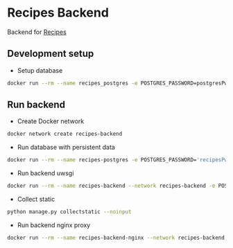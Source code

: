 # Recipes Backend

Backend for [Recipes](https://github.com/globz-eu/recipes)

## Development setup

* Setup database

```bash
docker run --rm --name recipes_postgres -e POSTGRES_PASSWORD=postgresPw -it -p 5432:5432 -v $PWD/init-user-db.sh:/docker-entrypoint-initdb.d/init-user-db.sh -d postgres
```

## Run backend

* Create Docker network

```bash
docker network create recipes-backend
```

* Run database with persistent data

```bash
docker run --rm --name recipes-postgres -e POSTGRES_PASSWORD='recipesPw' --network recipes-backend -p 5432:5432 -v $PWD/init-user-db.sh:/docker-entrypoint-initdb.d/init-user-db.sh -v $PWD/database:/var/lib/postgresql/data -d postgres
```

* Run backend uwsgi

```bash
docker run --rm --name recipes-backend --network recipes-backend -e POSTGRES_PASSWORD='recipesPw' -v $PWD:/usr/src/app -p 3031:3031 globz/django-runner
```

* Collect static

```bash
python manage.py collectstatic --noinput
```

* Run backend nginx proxy

```bash
docker run --rm --name recipes-backend-nginx --network recipes-backend -p 8000:80 -e "APP_HOST=recipes-backend" -e "APP_PORT=3031" -e "APP_NAME=recipes-backend" -v $PWD/static:/usr/nginx/html/recipes-backend/static globz/nginx-uwsgi-gateway
```
